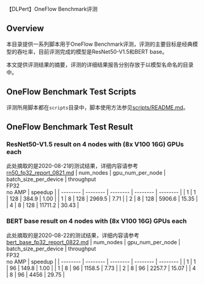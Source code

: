 【DLPert】OneFlow Benchmark评测
## Overview
本目录提供一系列脚本用于OneFlow Benchmark评测，评测的主要目标是经典模型的吞吐率，目前评测完成的模型是ResNet50-V1.5和BERT base。

本文提供评测结果的摘要，评测的详细结果报告分别存放于以模型名命名的目录中。 

## OneFlow Benchmark Test Scripts
评测所用脚本都在`scripts`目录中，脚本使用方法参见[scripts/README.md](./scripts/README.md)。

## OneFlow Benchmark Test Result
### ResNet50-V1.5 result on 4 nodes with (8x V100 16G) GPUs each
此处摘取的是2020-08-21的测试结果，详细内容请参考[rn50_fp32_report_0821.md](./ConvNets/rn50_fp32_report_0821.md)
| num_nodes | gpu_num_per_node | batch_size_per_device | throughput <br>FP32 <br>no AMP | speedup | 
| -------- | -------- | -------- | -------- | -------- | 
| 1 | 1 | 128 | 384.9 | 1.00  | 
| 1 | 8 | 128 | 2969.5 | 7.71  | 
| 2 | 8 | 128 | 5906.6 | 15.35  | 
| 4 | 8 | 128 | 11711.2 | 30.43  | 

### BERT base result on 4 nodes with (8x V100 16G) GPUs each
此处摘取的是2020-08-22的测试结果，详细内容请参考[bert_base_fp32_report_0822.md](./BERT/bert_base_fp32_report_0822.md)
| num_nodes | gpu_num_per_node | batch_size_per_device | throughput <br>FP32 <br>no AMP | speedup | 
| -------- | -------- | -------- | -------- | -------- | 
| 1 | 1 | 96 | 149.8 | 1.00  | 
| 1 | 8 | 96 | 1158.5 | 7.73  | 
| 2 | 8 | 96 | 2257.7 | 15.07  | 
| 4 | 8 | 96 | 4456 | 29.75  | 
